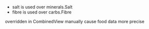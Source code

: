 
- salt is used over minerals.Salt
- fibre is used over carbs.Fibre

overridden in CombinedView manually cause food data more precise
